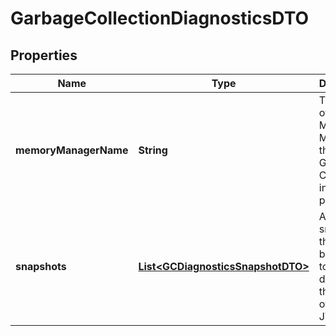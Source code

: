 
# GarbageCollectionDiagnosticsDTO

## Properties
Name | Type | Description | Notes
------------ | ------------- | ------------- | -------------
**memoryManagerName** | **String** | The name of the Memory Manager that this Garbage Collection information pertains to |  [optional]
**snapshots** | [**List&lt;GCDiagnosticsSnapshotDTO&gt;**](GCDiagnosticsSnapshotDTO.md) | A list of snapshots that have been taken to determine the health of the JVM&#39;s heap |  [optional]



